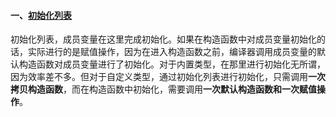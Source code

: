 #### 一、[初始化列表](https://www.cnblogs.com/wuyepeng/p/9863763.html)

​		初始化列表，成员变量在这里完成初始化。如果在构造函数中对成员变量初始化的话，实际进行的是赋值操作，因为在进入构造函数之前，编译器调用成员变量的默认构造函数对成员变量进行了初始化。对于内置类型，在那里进行初始化无所谓，因为效率差不多。但对于自定义类型，通过初始化列表进行初始化，只需调用**一次拷贝构造函数**，而在构造函数中初始化，需要调用**一次默认构造函数和一次赋值操作**。

